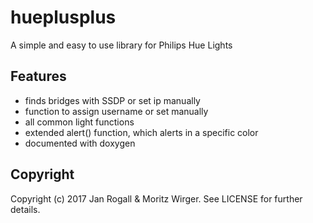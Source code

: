 # hueplusplus
A simple and easy to use library for Philips Hue Lights

## Features
* finds bridges with SSDP or set ip manually
* function to assign username or set manually
* all common light functions
* extended alert() function, which alerts in a specific color
* documented with doxygen

## Copyright
Copyright (c) 2017 Jan Rogall & Moritz Wirger. See LICENSE for further details.
